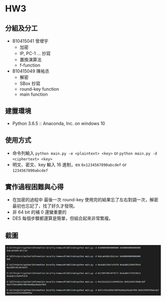 # HW3

## 分組及分工
* B10415041 曾增宇
    * 加密
    * IP, PC-1 ... 抄寫
    * 置換演算法
    * f-function
* B10415049 陳祐丞
    * 解密
    * SBox 抄寫
    * round-key function
    * main function
    

## 建置環境
* Python 3.6.5 :: Anaconda, Inc. on windows 10

## 使用方式
* 命令列輸入 ```python main.py -e <plaintext> <key>``` or ```python main.py -d <ciphertext> <key>```
* 明文、密文、key 輸入 16 進制，ex ```0x1234567890abcdef``` or ```1234567890abcdef```
## 實作過程困難與心得
* 在加密的過程中 最後一次 round-key 使用完的結果忘了左右對調一次，解密最初也忘記了，找了好久才發現。
* 非 64 bit 的補 0 還蠻重要的
* DES 每個步驟都還算是簡單，但組合起來非常繁複。

## 截圖
![result](./Result.png)